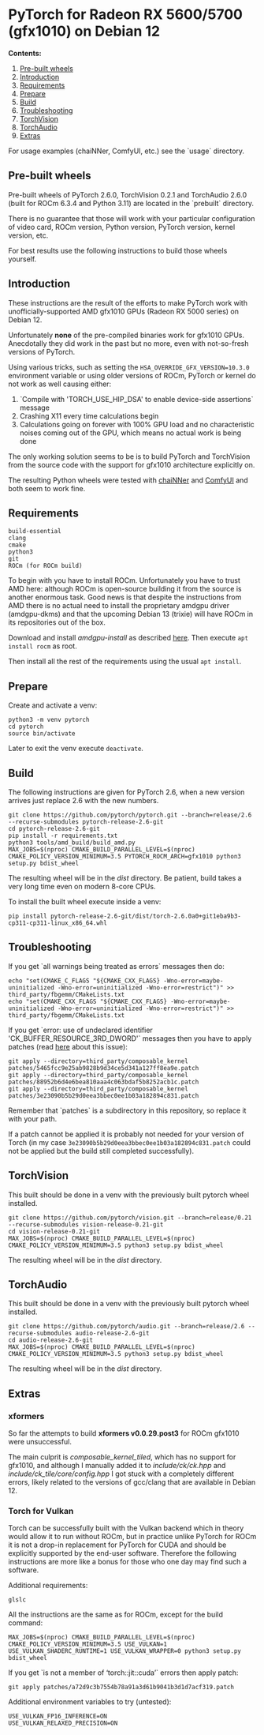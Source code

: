 # PyTorch for Radeon RX 5600/5700 (gfx1010) on Debian 12

**Contents:**

1. [Pre-built wheels](#pre-built-wheels)
2. [Introduction](#introduction)
3. [Requirements](#requirements)
4. [Prepare](#prepare)
5. [Build](#build)
6. [Troubleshooting](#troubleshooting)
7. [TorchVision](#torchvision)
8. [TorchAudio](#torchaudio)
11. [Extras](#extras)

For usage examples (chaiNNer, ComfyUI, etc.) see the \`usage\` directory.

## Pre-built wheels

Pre-built wheels of PyTorch 2.6.0, TorchVision 0.2.1 and TorchAudio 2.6.0 (built for ROCm 6.3.4 and Python 3.11) are located in the \`prebuilt\` directory.

There is no guarantee that those will work with your particular configuration of video card, ROCm version, Python version, PyTorch version, kernel version, etc.

For best results use the following instructions to build those wheels yourself.

## Introduction

These instructions are the result of the efforts to make PyTorch work with unofficially-supported AMD gfx1010 GPUs (Radeon RX 5000 series) on Debian 12.

Unfortunately **none** of the pre-compiled binaries work for gfx1010 GPUs. Anecdotally they did work in the past but no more, even with not-so-fresh versions of PyTorch.

Using various tricks, such as setting the `HSA_OVERRIDE_GFX_VERSION=10.3.0` environment variable or using older versions of ROCm, PyTorch or kernel do not work as well causing either:

1. \`Compile with 'TORCH_USE_HIP_DSA' to enable device-side assertions\` message
2. Crashing X11 every time calculations begin
3. Calculations going on forever with 100% GPU load and no characteristic noises coming out of the GPU, which means no actual work is being done

The only working solution seems to be is to build PyTorch and TorchVision from the source code with the support for gfx1010 architecture explicitly on.

The resulting Python wheels were tested with [chaiNNer](https://github.com/chaiNNer-org/chaiNNer) and [ComfyUI](https://github.com/comfyanonymous/ComfyUI) and both seem to work fine.

## Requirements

    build-essential
    clang
    cmake
    python3
    git
    ROCm (for ROCm build)

To begin with you have to install ROCm. Unfortunately you have to trust AMD here: although ROCm is open-source building it from the source is another enormous task. Good news is that despite the instructions from AMD there is no actual need to install the proprietary amdgpu driver (amdgpu-dkms) and that the upcoming Debian 13 (trixie) will have ROCm in its repositories out of the box.

Download and install *amdgpu-install* as described [here](https://rocm.docs.amd.com/projects/install-on-linux/en/latest/install/install-methods/amdgpu-installer/amdgpu-installer-debian.html). Then execute `apt install rocm` as root.

Then install all the rest of the requirements using the usual `apt install`.

## Prepare

Create and activate a venv:

    python3 -m venv pytorch
    cd pytorch
    source bin/activate

Later to exit the venv execute `deactivate`.

## Build

The following instructions are given for PyTorch 2.6, when a new version arrives just replace 2.6 with the new numbers.

    git clone https://github.com/pytorch/pytorch.git --branch=release/2.6 --recurse-submodules pytorch-release-2.6-git
    cd pytorch-release-2.6-git
    pip install -r requirements.txt
    python3 tools/amd_build/build_amd.py
    MAX_JOBS=$(nproc) CMAKE_BUILD_PARALLEL_LEVEL=$(nproc) CMAKE_POLICY_VERSION_MINIMUM=3.5 PYTORCH_ROCM_ARCH=gfx1010 python3 setup.py bdist_wheel

The resulting wheel will be in the *dist* directory. Be patient, build takes a very long time even on modern 8-core CPUs.

To install the built wheel execute inside a venv:

    pip install pytorch-release-2.6-git/dist/torch-2.6.0a0+git1eba9b3-cp311-cp311-linux_x86_64.whl

## Troubleshooting

If you get \`all warnings being treated as errors\` messages then do:

    echo "set(CMAKE_C_FLAGS "${CMAKE_CXX_FLAGS} -Wno-error=maybe-uninitialized -Wno-error=uninitialized -Wno-error=restrict")" >> third_party/fbgemm/CMakeLists.txt
    echo "set(CMAKE_CXX_FLAGS "${CMAKE_CXX_FLAGS} -Wno-error=maybe-uninitialized -Wno-error=uninitialized -Wno-error=restrict")" >> third_party/fbgemm/CMakeLists.txt

If you get \`error: use of undeclared identifier 'CK_BUFFER_RESOURCE_3RD_DWORD'\` messages then you have to apply patches (read [here](https://github.com/ROCm/composable_kernel/issues/775#issuecomment-2725632592) about this issue):

    git apply --directory=third_party/composable_kernel patches/5465fcc9e25ab9828b9d34ce5d341a127ff8ea9e.patch
    git apply --directory=third_party/composable_kernel patches/88952b6d4e6bea810aaa4c063bdaf5b8252acb1c.patch
    git apply --directory=third_party/composable_kernel patches/3e23090b5b29d0eea3bbec0ee1b03a182894c831.patch

Remember that \`patches\` is a subdirectory in this repository, so replace it with your path.

If a patch cannot be applied it is probably not needed for your version of Torch (in my case `3e23090b5b29d0eea3bbec0ee1b03a182894c831.patch` could not be applied but the build still completed successfully).

## TorchVision

This built should be done in a venv with the previously built pytorch wheel installed.

    git clone https://github.com/pytorch/vision.git --branch=release/0.21 --recurse-submodules vision-release-0.21-git
    cd vision-release-0.21-git
    MAX_JOBS=$(nproc) CMAKE_BUILD_PARALLEL_LEVEL=$(nproc) CMAKE_POLICY_VERSION_MINIMUM=3.5 python3 setup.py bdist_wheel

The resulting wheel will be in the *dist* directory.

## TorchAudio

This built should be done in a venv with the previously built pytorch wheel installed.

    git clone https://github.com/pytorch/audio.git --branch=release/2.6 --recurse-submodules audio-release-2.6-git
    cd audio-release-2.6-git
    MAX_JOBS=$(nproc) CMAKE_BUILD_PARALLEL_LEVEL=$(nproc) CMAKE_POLICY_VERSION_MINIMUM=3.5 python3 setup.py bdist_wheel

The resulting wheel will be in the *dist* directory.

## Extras

### xformers

So far the attempts to build **xformers v0.0.29.post3** for ROCm gfx1010 were unsuccessful.

The main culprit is *composable_kernel_tiled*, which has no support for gfx1010, and although I manually added it to *include/ck/ck.hpp* and *include/ck_tile/core/config.hpp* I got stuck with a completely different errors, likely related to the versions of gcc/clang that are available in Debian 12.

### Torch for Vulkan

Torch can be successfully built with the Vulkan backend which in theory would allow it to run without ROCm, but in practice unlike PyTorch for ROCm it is not a drop-in replacement for PyTorch for CUDA and should be explicitly supported by the end-user software. Therefore the following instructions are more like a bonus for those who one day may find such a software.

Additional requirements:

    glslc

All the instructions are the same as for ROCm, except for the build command:

    MAX_JOBS=$(nproc) CMAKE_BUILD_PARALLEL_LEVEL=$(nproc) CMAKE_POLICY_VERSION_MINIMUM=3.5 USE_VULKAN=1 USE_VULKAN_SHADERC_RUNTIME=1 USE_VULKAN_WRAPPER=0 python3 setup.py bdist_wheel

If you get \`is not a member of ‘torch::jit::cuda’\` errors then apply patch:

    git apply patches/a72d9c3b7554b78a91a3d61b9041b3d1d7acf319.patch

Additional environment variables to try (untested):

    USE_VULKAN_FP16_INFERENCE=ON
    USE_VULKAN_RELAXED_PRECISION=ON

